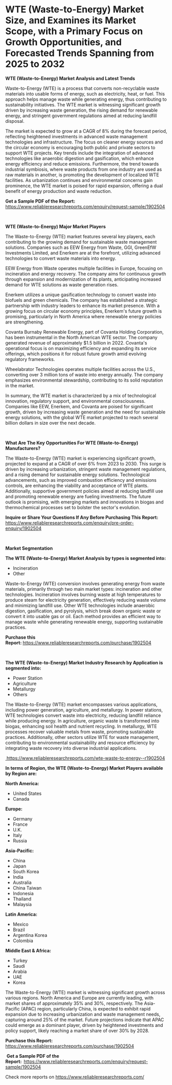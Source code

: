 <p><h1>WTE (Waste-to-Energy) Market Size, and Examines its Market Scope, with a Primary Focus on Growth Opportunities, and Forecasted Trends Spanning from 2025 to 2032</h1></p><p><strong>WTE (Waste-to-Energy) Market Analysis and Latest Trends</strong></p>
<p><p>Waste-to-Energy (WTE) is a process that converts non-recyclable waste materials into usable forms of energy, such as electricity, heat, or fuel. This approach helps manage waste while generating energy, thus contributing to sustainability initiatives. The WTE market is witnessing significant growth driven by increasing waste generation, the rising demand for renewable energy, and stringent government regulations aimed at reducing landfill disposal.</p><p>The market is expected to grow at a CAGR of 8% during the forecast period, reflecting heightened investments in advanced waste management technologies and infrastructure. The focus on cleaner energy sources and the circular economy is encouraging both public and private sectors to support WTE projects. Key trends include the integration of advanced technologies like anaerobic digestion and gasification, which enhance energy efficiency and reduce emissions. Furthermore, the trend towards industrial symbiosis, where waste products from one industry are used as raw materials in another, is promoting the development of localized WTE facilities. As urbanization continues and environmental concerns gain prominence, the WTE market is poised for rapid expansion, offering a dual benefit of energy production and waste reduction.</p></p>
<p><strong>Get a Sample PDF of the Report:&nbsp;</strong> <a href="https://www.reliableresearchreports.com/enquiry/request-sample/1902504?utm_campaign=2657&utm_medium=2&utm_source=Github&utm_content=ia&utm_term=07042025&utm_id=wte-waste-to-energy">https://www.reliableresearchreports.com/enquiry/request-sample/1902504</a></p>
<p>&nbsp;</p>
<p><strong>WTE (Waste-to-Energy) Major Market Players</strong></p>
<p><p>The Waste-to-Energy (WTE) market features several key players, each contributing to the growing demand for sustainable waste management solutions. Companies such as EEW Energy from Waste, GGI, GreenEfW Investments Limited, and Enerkem are at the forefront, utilizing advanced technologies to convert waste materials into energy.</p><p>EEW Energy from Waste operates multiple facilities in Europe, focusing on incineration and energy recovery. The company aims for continuous growth through expansion and modernization of its plants, anticipating increased demand for WTE solutions as waste generation rises.</p><p>Enerkem utilizes a unique gasification technology to convert waste into biofuels and green chemicals. The company has established a strategic partnership with industry leaders to enhance its market presence. With a growing focus on circular economy principles, Enerkem's future growth is promising, particularly in North America where renewable energy policies are strengthening.</p><p>Covanta Burnaby Renewable Energy, part of Covanta Holding Corporation, has been instrumental in the North American WTE sector. The company generated revenue of approximately $1.5 billion in 2022. Covanta's operational focus is on maximizing efficiency and expanding its service offerings, which positions it for robust future growth amid evolving regulatory frameworks.</p><p>Wheelabrator Technologies operates multiple facilities across the U.S., converting over 3 million tons of waste into energy annually. The company emphasizes environmental stewardship, contributing to its solid reputation in the market.</p><p>In summary, the WTE market is characterized by a mix of technological innovation, regulatory support, and environmental consciousness. Companies like EEW, Enerkem, and Covanta are poised for significant growth, driven by increasing waste generation and the need for sustainable energy solutions, with the global WTE market projected to reach several billion dollars in size over the next decade.</p></p>
<p>&nbsp;</p>
<p><strong>What Are The Key Opportunities For WTE (Waste-to-Energy) Manufacturers?</strong></p>
<p><p>The Waste-to-Energy (WTE) market is experiencing significant growth, projected to expand at a CAGR of over 6% from 2023 to 2030. This surge is driven by increasing urbanization, stringent waste management regulations, and a rising demand for sustainable energy solutions. Technological advancements, such as improved combustion efficiency and emissions controls, are enhancing the viability and acceptance of WTE plants. Additionally, supportive government policies aimed at reducing landfill use and promoting renewable energy are fueling investments. The future outlook is promising, with emerging markets and innovations in biogas and thermochemical processes set to bolster the sector's evolution.</p></p>
<p><strong>Inquire or Share Your Questions If Any Before Purchasing This Report:</strong> <a href="https://www.reliableresearchreports.com/enquiry/pre-order-enquiry/1902504?utm_campaign=2657&utm_medium=2&utm_source=Github&utm_content=ia&utm_term=07042025&utm_id=wte-waste-to-energy">https://www.reliableresearchreports.com/enquiry/pre-order-enquiry/1902504</a></p>
<p>&nbsp;</p>
<p><strong>Market Segmentation</strong></p>
<p><strong>The WTE (Waste-to-Energy) Market Analysis by types is segmented into:</strong></p>
<p><ul><li>Incineration</li><li>Other</li></ul></p>
<p><p>Waste-to-Energy (WTE) conversion involves generating energy from waste materials, primarily through two main market types: incineration and other technologies. Incineration involves burning waste at high temperatures to produce steam for electricity generation, effectively reducing waste volume and minimizing landfill use. Other WTE technologies include anaerobic digestion, gasification, and pyrolysis, which break down organic waste or convert it into usable gas or oil. Each method provides an efficient way to manage waste while generating renewable energy, supporting sustainable practices.</p></p>
<p><strong>Purchase this Report:&nbsp;</strong><a href="https://www.reliableresearchreports.com/purchase/1902504?utm_campaign=2657&utm_medium=2&utm_source=Github&utm_content=ia&utm_term=07042025&utm_id=wte-waste-to-energy">https://www.reliableresearchreports.com/purchase/1902504</a></p>
<p>&nbsp;</p>
<p><strong>The WTE (Waste-to-Energy) Market Industry Research by Application is segmented into:</strong></p>
<p><ul><li>Power Station</li><li>Agriculture</li><li>Metallurgy</li><li>Others</li></ul></p>
<p><p>The Waste-to-Energy (WTE) market encompasses various applications, including power generation, agriculture, and metallurgy. In power stations, WTE technologies convert waste into electricity, reducing landfill reliance while producing energy. In agriculture, organic waste is transformed into biogas, enhancing soil health and nutrient recycling. In metallurgy, WTE processes recover valuable metals from waste, promoting sustainable practices. Additionally, other sectors utilize WTE for waste management, contributing to environmental sustainability and resource efficiency by integrating waste recovery into diverse industrial applications.</p></p>
<p><a href="https://www.reliableresearchreports.com/wte-waste-to-energy--r1902504?utm_campaign=2657&utm_medium=2&utm_source=Github&utm_content=ia&utm_term=07042025&utm_id=wte-waste-to-energy">&nbsp;https://www.reliableresearchreports.com/wte-waste-to-energy--r1902504</a></p>
<p><strong>In terms of Region, the WTE (Waste-to-Energy) Market Players available by Region are:</strong></p>
<p>
    <p> <strong> North America: </strong>
        <ul>
            <li>United States</li>
            <li>Canada</li>
        </ul>
        </p> 
    <p> <strong> Europe: </strong>
        <ul>
            <li>Germany</li>
            <li>France</li>
            <li>U.K.</li>
            <li>Italy</li>
            <li>Russia</li>
        </ul>
        </p> 
    <p> <strong> Asia-Pacific: </strong>
        <ul>
            <li>China</li>
            <li>Japan</li>
            <li>South Korea</li>
            <li>India</li>
            <li>Australia</li>
            <li>China Taiwan</li>
            <li>Indonesia</li>
            <li>Thailand</li>
            <li>Malaysia</li>
        </ul>
        </p> 
    <p> <strong> Latin America: </strong>
        <ul>
            <li>Mexico</li>
            <li>Brazil</li>
            <li>Argentina Korea</li>
            <li>Colombia</li>
        </ul>
        </p> 
    <p> <strong> Middle East & Africa: </strong>
        <ul>
            <li>Turkey</li>
            <li>Saudi</li>
            <li>Arabia</li>
            <li>UAE</li>
            <li>Korea</li>
        </ul>
    </p>
    </p>
<p><p>The Waste-to-Energy (WTE) market is witnessing significant growth across various regions. North America and Europe are currently leading, with market shares of approximately 35% and 30%, respectively. The Asia-Pacific (APAC) region, particularly China, is expected to exhibit rapid expansion due to increasing urbanization and waste management needs, capturing around 25% of the market. Future projections indicate that APAC could emerge as a dominant player, driven by heightened investments and policy support, likely reaching a market share of over 30% by 2028.</p></p>
<p><strong>Purchase this Report: </strong><a href="https://www.reliableresearchreports.com/purchase/1902504?utm_campaign=2657&utm_medium=2&utm_source=Github&utm_content=ia&utm_term=07042025&utm_id=wte-waste-to-energy">https://www.reliableresearchreports.com/purchase/1902504</a></p>
<p>&nbsp;<strong>Get a Sample PDF of the Report:&nbsp;&nbsp;</strong><a href="https://www.reliableresearchreports.com/enquiry/request-sample/1902504?utm_campaign=2657&utm_medium=2&utm_source=Github&utm_content=ia&utm_term=07042025&utm_id=wte-waste-to-energy">https://www.reliableresearchreports.com/enquiry/request-sample/1902504</a></p>
<p><strong></strong></p>
<p>Check more reports on <a href="https://www.reliableresearchreports.com/?utm_campaign=2657&utm_medium=2&utm_source=Github&utm_content=ia&utm_term=07042025&utm_id=wte-waste-to-energy">https://www.reliableresearchreports.com/</a></p>